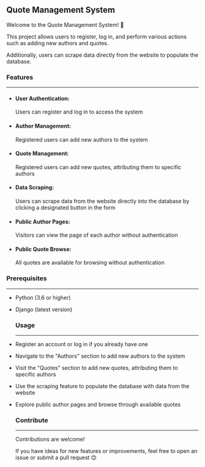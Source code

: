 ## Quote Management System

Welcome to the Quote Management System! 👾

This project allows users to register, log in, and perform various actions such as adding new authors and quotes. 

Additionally, users can scrape data directly from the website to populate the database.

### Features
------------

- #### User Authentication:
  Users can register and log in to access the system
- #### Author Management:
  Registered users can add new authors to the system
- #### Quote Management:
  Registered users can add new quotes, attributing them to specific authors
- #### Data Scraping:
  Users can scrape data from the website directly into the database by clicking a designated button in the form
- #### Public Author Pages:
  Visitors can view the page of each author without authentication
- #### Public Quote Browse:
  All quotes are available for browsing without authentication

### Prerequisites
-----------
- Python (3.6 or higher)
- Django (latest version)
  ### Usage
  ---------
- Register an account or log in if you already have one
- Navigate to the "Authors" section to add new authors to the system
- Visit the "Quotes" section to add new quotes, attributing them to specific authors
- Use the scraping feature to populate the database with data from the website
- Explore public author pages and browse through available quotes

  ### Contribute
  --------------

  Contributions are welcome!
  
  If you have ideas for new features or improvements, feel free to open an issue or submit a pull request 😊

